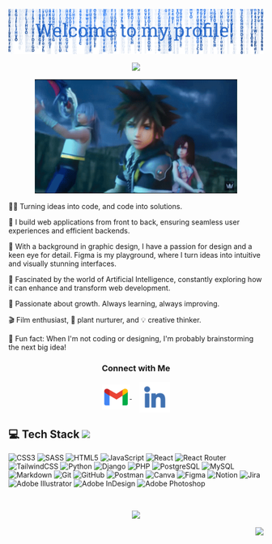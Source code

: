 <p align="center" width="auto" height="30">
  <img src="assets/header.png"/>
</p>

<p align="center">
   <img src="https://readme-typing-svg.demolab.com?font=Roboto+Slab&color=%230868FF&center=true&vCenter=true&width=450&duration=1500&pause=1000&lines=Jessica+Arroyo+Lebrón;Junior+Full+Stack+Developer" width="auto" height="60"/>
</p>

<p align="center">
  <img alt="Kindom Hearts GIF" width="400" height="auto" src="assets/kh.gif"/>
</p>

<div>
  
  👩‍💻 Turning ideas into code, and code into solutions.

  🔧 I build web applications from front to back, ensuring seamless user experiences and efficient backends.

  🎨 With a background in graphic design, I have a passion for design and a keen eye for detail. Figma is my playground, where I turn ideas into intuitive and visually stunning interfaces.

  🧠 Fascinated by the world of Artificial Intelligence, constantly exploring how it can enhance and transform web development.

  🌿 Passionate about growth. Always learning, always improving.

  🎬 Film enthusiast, 🌱 plant nurturer, and 💡 creative thinker.

  🚀 Fun fact: When I'm not coding or designing, I'm probably brainstorming the next big idea!
</div>

<h3 align="center">Connect with Me</h3>
<p align="center">
  <a href="mailto:jessica.arroyo.lebron@gmail.com" target="_blank">
    <img align="center" src="assets/gmail.png" alt="mail" height="50" width="55" />
  </a>
  &nbsp;&nbsp;&nbsp;
  <a href="https://www.linkedin.com/in/jessica-arroyo-lebron/" target="_blank">
    <img align="center" src="assets/linkedin.png" alt="linkedin" height="60" width="60" />
  </a>
</p>


## 💻 Tech Stack <img src='https://user-images.githubusercontent.com/74038190/206662607-d9e7591e-bbf9-42f9-9386-29efc927bc16.gif' style="width: 20px; ">


  ![CSS3](https://img.shields.io/badge/css3-%231572B6.svg?style=for-the-badge&logo=css3&logoColor=white) 
  ![SASS](https://img.shields.io/badge/Sass-CC6699?style=for-the-badge&logo=sass&logoColor=white)
  ![HTML5](https://img.shields.io/badge/html5-%23E34F26.svg?style=for-the-badge&logo=html5&logoColor=white) 
  ![JavaScript](https://img.shields.io/badge/javascript-%23323330.svg?style=for-the-badge&logo=javascript&logoColor=%23F7DF1E) 
  ![React](https://img.shields.io/badge/react-%2320232a.svg?style=for-the-badge&logo=react&logoColor=%2361DAFB) 
  ![React Router](https://img.shields.io/badge/React_Router-CA4245?style=for-the-badge&logo=react-router&logoColor=white)
  ![TailwindCSS](https://img.shields.io/badge/tailwindcss-%2338B2AC.svg?style=for-the-badge&logo=tailwind-css&logoColor=white)
  ![Python](https://img.shields.io/badge/python-%2314354C.svg?style=for-the-badge&logo=python&logoColor=white)
  ![Django](https://img.shields.io/badge/django-%23092E20.svg?style=for-the-badge&logo=django&logoColor=white)
  ![PHP](https://img.shields.io/badge/php-%23777BB4.svg?style=for-the-badge&logo=php&logoColor=white) 
  ![PostgreSQL](https://img.shields.io/badge/postgreSQL-%23316192.svg?style=for-the-badge&logo=postgresql&logoColor=white)
  ![MySQL](https://img.shields.io/badge/mysql-%2300f.svg?style=for-the-badge&logo=mysql&logoColor=white) 
  ![Markdown](https://img.shields.io/badge/markdown-%23000000.svg?style=for-the-badge&logo=markdown&logoColor=white)
  ![Git](https://img.shields.io/badge/git-%23F05033.svg?style=for-the-badge&logo=git&logoColor=white) 
  ![GitHub](https://img.shields.io/badge/github-%23121011.svg?style=for-the-badge&logo=github&logoColor=white)
  ![Postman](https://img.shields.io/badge/Postman-FF6C37?style=for-the-badge&logo=postman&logoColor=white)
  ![Canva](https://img.shields.io/badge/Canva-%2300C4CC.svg?style=for-the-badge&logo=Canva&logoColor=white)
  ![Figma](https://img.shields.io/badge/figma-%23F24E1E.svg?style=for-the-badge&logo=figma&logoColor=white) 
  ![Notion](https://img.shields.io/badge/Notion-%23000000.svg?style=for-the-badge&logo=notion&logoColor=white)
  ![Jira](https://img.shields.io/badge/jira-%230A0FFF.svg?style=for-the-badge&logo=jira&logoColor=white)
  ![Adobe Illustrator](https://img.shields.io/badge/Adobe%20Illustrator-FF9A00?style=for-the-badge&logo=adobe%20illustrator&logoColor=white)
  ![Adobe InDesign](https://img.shields.io/badge/Adobe%20InDesign-FF3366?style=for-the-badge&logo=Adobe%20InDesign&logoColor=white)
  ![Adobe Photoshop](https://img.shields.io/badge/Adobe%20Photoshop-31A8FF?style=for-the-badge&logo=Adobe%20Photoshop&logoColor=black)

<br>

<p align="center">
  <a href="https://hits.seeyoufarm.com">
    <img src="https://hits.seeyoufarm.com/api/count/incr/badge.svg?url=https%3A%2F%2Fgithub.com%2Fjess-ar%2Fhit-counter&count_bg=%2351ADDF&title_bg=%23083B60&icon=&icon_color=%23E7E7E7&title=Profile+views&edge_flat=false" style="width: 150px;">
  </a>
</p>

<p align="right">
  <a href="#top">
    <img src="https://img.shields.io/static/v1?label&message=Go+to+Top&color=0b6ab3&style=flat&logo"  style="width: 100px; alt="Go to Top" />
  </a>
</p>
